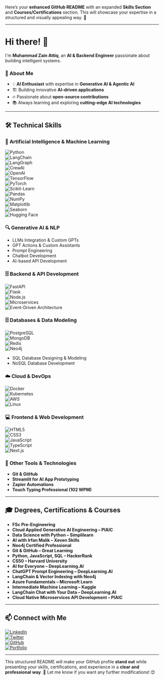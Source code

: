Here’s your **enhanced GitHub README** with an expanded **Skills Section** and **Courses/Certifications** section. This will showcase your expertise in a structured and visually appealing way. 🚀  

---

# Hi there! 👋  

I'm **Muhammad Zain Attiq**, an **AI & Backend Engineer** passionate about building intelligent systems.  

### 🚀 About Me  
- 💡 **AI Enthusiast** with expertise in **Generative AI & Agentic AI**  
- 🏗️ Building innovative **AI-driven applications**  
- 🔥 Passionate about **open-source contributions**  
- 📚 Always learning and exploring **cutting-edge AI technologies**  

---

## 🛠️ Technical Skills  

### 🤖 **Artificial Intelligence & Machine Learning**  
![Python](https://img.shields.io/badge/Python-3776AB?style=for-the-badge&logo=python&logoColor=white)  
![LangChain](https://img.shields.io/badge/LangChain-0A192F?style=for-the-badge)  
![LangGraph](https://img.shields.io/badge/LangGraph-1E88E5?style=for-the-badge)  
![CrewAI](https://img.shields.io/badge/CrewAI-FFAE33?style=for-the-badge)  
![OpenAI](https://img.shields.io/badge/OpenAI-412991?style=for-the-badge&logo=openai&logoColor=white)  
![TensorFlow](https://img.shields.io/badge/TensorFlow-FF6F00?style=for-the-badge&logo=tensorflow&logoColor=white)  
![PyTorch](https://img.shields.io/badge/PyTorch-EE4C2C?style=for-the-badge&logo=pytorch&logoColor=white)  
![Scikit-Learn](https://img.shields.io/badge/Scikit%20Learn-F7931E?style=for-the-badge&logo=scikitlearn&logoColor=white)  
![Pandas](https://img.shields.io/badge/Pandas-150458?style=for-the-badge&logo=pandas&logoColor=white)  
![NumPy](https://img.shields.io/badge/NumPy-013243?style=for-the-badge&logo=numpy&logoColor=white)  
![Matplotlib](https://img.shields.io/badge/Matplotlib-11557C?style=for-the-badge)  
![Seaborn](https://img.shields.io/badge/Seaborn-1F77B4?style=for-the-badge)  
![Hugging Face](https://img.shields.io/badge/Hugging%20Face-FFAE33?style=for-the-badge&logo=huggingface&logoColor=white)  

### 🔍 **Generative AI & NLP**  
- LLMs Integration & Custom GPTs  
- GPT Actions & Custom Assistants  
- Prompt Engineering  
- Chatbot Development  
- AI-based API Development  

### 🗄️ **Backend & API Development**  
![FastAPI](https://img.shields.io/badge/FastAPI-009688?style=for-the-badge&logo=fastapi&logoColor=white)  
![Flask](https://img.shields.io/badge/Flask-000000?style=for-the-badge&logo=flask&logoColor=white)  
![Node.js](https://img.shields.io/badge/Node.js-43853D?style=for-the-badge&logo=node.js&logoColor=white)  
![Microservices](https://img.shields.io/badge/Microservices-FF6F00?style=for-the-badge)  
![Event-Driven Architecture](https://img.shields.io/badge/Event--Driven%20Architecture-0A192F?style=for-the-badge)  

### 🗄️ **Databases & Data Modeling**  
![PostgreSQL](https://img.shields.io/badge/PostgreSQL-336791?style=for-the-badge&logo=postgresql&logoColor=white)  
![MongoDB](https://img.shields.io/badge/MongoDB-47A248?style=for-the-badge&logo=mongodb&logoColor=white)  
![Redis](https://img.shields.io/badge/Redis-DC382D?style=for-the-badge&logo=redis&logoColor=white)  
![Neo4j](https://img.shields.io/badge/Neo4j-008CC1?style=for-the-badge&logo=neo4j&logoColor=white)  
- SQL Database Designing & Modeling  
- NoSQL Database Development  

### ☁️ **Cloud & DevOps**  
![Docker](https://img.shields.io/badge/Docker-2496ED?style=for-the-badge&logo=docker&logoColor=white)  
![Kubernetes](https://img.shields.io/badge/Kubernetes-326CE5?style=for-the-badge&logo=kubernetes&logoColor=white)  
![AWS](https://img.shields.io/badge/AWS-232F3E?style=for-the-badge&logo=amazon-aws&logoColor=white)  
![Linux](https://img.shields.io/badge/Linux-FCC624?style=for-the-badge&logo=linux&logoColor=black)  

### 💻 **Frontend & Web Development**  
![HTML5](https://img.shields.io/badge/HTML5-E34F26?style=for-the-badge&logo=html5&logoColor=white)  
![CSS3](https://img.shields.io/badge/CSS3-1572B6?style=for-the-badge&logo=css3&logoColor=white)  
![JavaScript](https://img.shields.io/badge/JavaScript-F7DF1E?style=for-the-badge&logo=javascript&logoColor=black)  
![TypeScript](https://img.shields.io/badge/TypeScript-3178C6?style=for-the-badge&logo=typescript&logoColor=white)  
![Next.js](https://img.shields.io/badge/Next.js-000000?style=for-the-badge&logo=next.js&logoColor=white)  

### 🔧 **Other Tools & Technologies**  
- **Git & GitHub**  
- **Streamlit for AI App Prototyping**  
- **Zapier Automations**  
- **Touch Typing Professional (102 WPM)**  

---

## 🎓 Degrees, Certifications & Courses  

- **FSc Pre-Engineering**  
- **Cloud Applied Generative AI Engineering – PIAIC**  
- **Data Science with Python – Simplilearn**  
- **AI with Irfan Malik – Xeven Skills**  
- **Neo4j Certified Professional**  
- **Git & GitHub – Great Learning**  
- **Python, JavaScript, SQL – HackerRank**  
- **CS50 – Harvard University**  
- **AI for Everyone – DeepLearning.AI**  
- **ChatGPT Prompt Engineering – DeepLearning.AI**  
- **LangChain & Vector Indexing with Neo4j**  
- **Azure Fundamentals – Microsoft Learn**  
- **Intermediate Machine Learning – Kaggle**  
- **LangChain Chat with Your Data – DeepLearning.AI**  
- **Cloud Native Microservices API Development – PIAIC**  

---

## 📫 Connect with Me  

[![LinkedIn](https://img.shields.io/badge/LinkedIn-0077B5?style=for-the-badge&logo=linkedin&logoColor=white)](https://www.linkedin.com/in/your-profile)  
[![Twitter](https://img.shields.io/badge/Twitter-1DA1F2?style=for-the-badge&logo=twitter&logoColor=white)](https://twitter.com/your-profile)  
[![GitHub](https://img.shields.io/badge/GitHub-181717?style=for-the-badge&logo=github&logoColor=white)](https://github.com/Muhammadzainattiq)  
[![Portfolio](https://img.shields.io/badge/Portfolio-000000?style=for-the-badge&logo=web)](https://your-website.com)  

---

This structured README will make your GitHub profile **stand out** while presenting your skills, certifications, and experience in a **clear and professional way**. 🚀 Let me know if you want any further modifications! 😊
